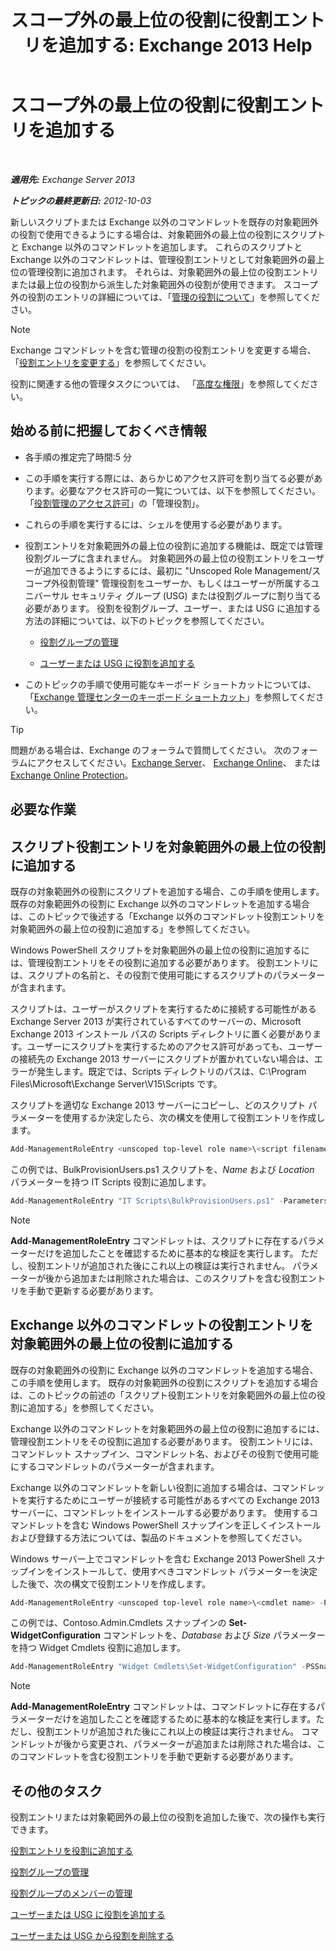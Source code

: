 ﻿---
title: 'スコープ外の最上位の役割に役割エントリを追加する: Exchange 2013 Help'
TOCTitle: スコープ外の最上位の役割に役割エントリを追加する
ms:assetid: 52fd3f20-c348-49d5-9bdb-f2cbf780cf2d
ms:mtpsurl: https://technet.microsoft.com/ja-jp/library/Dd979789(v=EXCHG.150)
ms:contentKeyID: 49896254
ms.date: 04/24/2018
mtps_version: v=EXCHG.150
ms.translationtype: HT
---

# スコープ外の最上位の役割に役割エントリを追加する

 

_**適用先:** Exchange Server 2013_

_**トピックの最終更新日:** 2012-10-03_

新しいスクリプトまたは Exchange 以外のコマンドレットを既存の対象範囲外の役割で使用できるようにする場合は、対象範囲外の最上位の役割にスクリプトと Exchange 以外のコマンドレットを追加します。 これらのスクリプトと Exchange 以外のコマンドレットは、管理役割エントリとして対象範囲外の最上位の管理役割に追加されます。 それらは、対象範囲外の最上位の役割エントリまたは最上位の役割から派生した対象範囲外の役割が使用できます。 スコープ外の役割のエントリの詳細については、「[管理の役割について](understanding-management-roles-exchange-2013-help.md)」を参照してください。


> [!NOTE]
> Exchange コマンドレットを含む管理の役割の役割エントリを変更する場合、「<A href="change-a-role-entry-exchange-2013-help.md">役割エントリを変更する</A>」を参照してください。



役割に関連する他の管理タスクについては、 「[高度な権限](advanced-permissions-exchange-2013-help.md)」を参照してください。

## 始める前に把握しておくべき情報

  - 各手順の推定完了時間:5 分

  - この手順を実行する際には、あらかじめアクセス許可を割り当てる必要があります。必要なアクセス許可の一覧については、以下を参照してください。「[役割管理のアクセス許可](role-management-permissions-exchange-2013-help.md)」の「管理役割」。

  - これらの手順を実行するには、シェルを使用する必要があります。

  - 役割エントリを対象範囲外の最上位の役割に追加する機能は、既定では管理役割グループに含まれません。 対象範囲外の最上位の役割エントリをユーザーが追加できるようにするには、最初に "Unscoped Role Management/スコープ外役割管理" 管理役割をユーザーか、もしくはユーザーが所属するユニバーサル セキュリティ グループ (USG) または役割グループに割り当てる必要があります。 役割を役割グループ、ユーザー、または USG に追加する方法の詳細については、以下のトピックを参照してください。
    
      - [役割グループの管理](manage-role-groups-exchange-2013-help.md)
    
      - [ユーザーまたは USG に役割を追加する](add-a-role-to-a-user-or-usg-exchange-2013-help.md)

  - このトピックの手順で使用可能なキーボード ショートカットについては、「[Exchange 管理センターのキーボード ショートカット](keyboard-shortcuts-in-the-exchange-admin-center-exchange-online-protection-help.md)」を参照してください。


> [!TIP]
> 問題がある場合は、Exchange のフォーラムで質問してください。 次のフォーラムにアクセスしてください。<A href="https://go.microsoft.com/fwlink/p/?linkid=60612">Exchange Server</A>、 <A href="https://go.microsoft.com/fwlink/p/?linkid=267542">Exchange Online</A>、 または <A href="https://go.microsoft.com/fwlink/p/?linkid=285351">Exchange Online Protection</A>。



## 必要な作業

## スクリプト役割エントリを対象範囲外の最上位の役割に追加する

既存の対象範囲外の役割にスクリプトを追加する場合、この手順を使用します。既存の対象範囲外の役割に Exchange 以外のコマンドレットを追加する場合は、このトピックで後述する「Exchange 以外のコマンドレット役割エントリを対象範囲外の最上位の役割に追加する」を参照してください。

Windows PowerShell スクリプトを対象範囲外の最上位の役割に追加するには、管理役割エントリをその役割に追加する必要があります。 役割エントリには、スクリプトの名前と、その役割で使用可能にするスクリプトのパラメーターが含まれます。

スクリプトは、ユーザーがスクリプトを実行するために接続する可能性がある Exchange Server 2013 が実行されているすべてのサーバーの、Microsoft Exchange 2013 インストール パスの Scripts ディレクトリに置く必要があります。ユーザーにスクリプトを実行するためのアクセス許可があっても、ユーザーの接続先の Exchange 2013 サーバーにスクリプトが置かれていない場合は、エラーが発生します。既定では、Scripts ディレクトリのパスは、C:\\Program Files\\Microsoft\\Exchange Server\\V15\\Scripts です。

スクリプトを適切な Exchange 2013 サーバーにコピーし、どのスクリプト パラメーターを使用するか決定したら、次の構文を使用して役割エントリを作成します。

```powershell
Add-ManagementRoleEntry <unscoped top-level role name>\<script filename> -Parameters <parameter 1, parameter 2, parameter...> -Type Script -UnscopedTopLevel
```

この例では、BulkProvisionUsers.ps1 スクリプトを、*Name* および *Location* パラメーターを持つ IT Scripts 役割に追加します。

```powershell
Add-ManagementRoleEntry "IT Scripts\BulkProvisionUsers.ps1" -Parameters Name, Location -Type Script -UnscopedTopLevel
```


> [!NOTE]
> <STRONG>Add-ManagementRoleEntry</STRONG> コマンドレットは、スクリプトに存在するパラメーターだけを追加したことを確認するために基本的な検証を実行します。 ただし、役割エントリが追加された後にこれ以上の検証は実行されません。 パラメーターが後から追加または削除された場合は、このスクリプトを含む役割エントリを手動で更新する必要があります。



## Exchange 以外のコマンドレットの役割エントリを対象範囲外の最上位の役割に追加する

既存の対象範囲外の役割に Exchange 以外のコマンドレットを追加する場合、この手順を使用します。 既存の対象範囲外の役割にスクリプトを追加する場合は、このトピックの前述の「スクリプト役割エントリを対象範囲外の最上位の役割に追加する」を参照してください。

Exchange 以外のコマンドレットを対象範囲外の最上位の役割に追加するには、管理役割エントリをその役割に追加する必要があります。 役割エントリには、コマンドレット スナップイン、コマンドレット名、およびその役割で使用可能にするコマンドレットのパラメーターが含まれます。

Exchange 以外のコマンドレットを新しい役割に追加する場合は、コマンドレットを実行するためにユーザーが接続する可能性があるすべての Exchange 2013 サーバーに、コマンドレットをインストールする必要があります。 使用するコマンドレットを含む Windows PowerShell スナップインを正しくインストールおよび登録する方法については、製品のドキュメントを参照してください。

Windows サーバー上でコマンドレットを含む Exchange 2013 PowerShell スナップインをインストールして、使用すべきコマンドレット パラメーターを決定した後で、次の構文で役割エントリを作成します。

```powershell
Add-ManagementRoleEntry <unscoped top-level role name>\<cmdlet name> -PSSnapinName <snap-in name> -Parameters <parameter 1, parameter 2, parameter...> -Type Cmdlet -UnscopedTopLevel
```

この例では、Contoso.Admin.Cmdlets スナップインの **Set-WidgetConfiguration** コマンドレットを、*Database* および *Size* パラメーターを持つ Widget Cmdlets 役割に追加します。

```powershell
Add-ManagementRoleEntry "Widget Cmdlets\Set-WidgetConfiguration" -PSSnapinName Contoso.Admin.Cmdlets -Parameters Database, Size -Type Cmdlet -UnscopedTopLevel
```


> [!NOTE]
> <STRONG>Add-ManagementRoleEntry</STRONG> コマンドレットは、コマンドレットに存在するパラメーターだけを追加したことを確認するために基本的な検証を実行します。ただし、役割エントリが追加された後にこれ以上の検証は実行されません。 コマンドレットが後から変更され、パラメーターが追加または削除された場合は、このコマンドレットを含む役割エントリを手動で更新する必要があります。



## その他のタスク

役割エントリまたは対象範囲外の最上位の役割を追加した後で、次の操作も実行できます。

[役割エントリを役割に追加する](add-a-role-entry-to-a-role-exchange-2013-help.md)

[役割グループの管理](manage-role-groups-exchange-2013-help.md)

[役割グループのメンバーの管理](manage-role-group-members-exchange-2013-help.md)

[ユーザーまたは USG に役割を追加する](add-a-role-to-a-user-or-usg-exchange-2013-help.md)

[ユーザーまたは USG から役割を削除する](remove-a-role-from-a-user-or-usg-exchange-2013-help.md)

